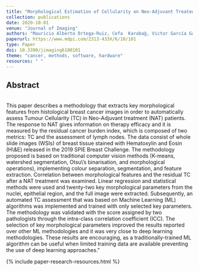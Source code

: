 ```yaml
---
title: "Morphological Estimation of Cellularity on Neo-Adjuvant Treated Breast Cancer Histological Images"
collection: publications
date: 2020-10-01
venue: "Journal of Imaging"
authors: "Mauricio Alberto Ortega-Ruiz, Cefa  Karabağ, Victor García Garduño, Constantino Carlos Reyes-Aldasoro"
paperurl: https://www.mdpi.com/2313-433X/6/10/101
type: Paper
doi: 10.3390/jimaging6100101
theme: "cancer, methods, software, hardware"
resources: " "
---
```

<h2> Abstract </h2>  <br> This paper describes a methodology that extracts key morphological features from histological breast cancer images in order to automatically assess Tumour Cellularity (TC) in Neo-Adjuvant treatment (NAT) patients. The response to NAT gives information on therapy efficacy and it is measured by the residual cancer burden index, which is composed of two metrics: TC and the assessment of lymph nodes. The data consist of whole slide images (WSIs) of breast tissue stained with Hematoxylin and Eosin (H\&amp;E) released in the 2019 SPIE Breast Challenge. The methodology proposed is based on traditional computer vision methods (K-means, watershed segmentation, Otsu\&rsquo;s binarisation, and morphological operations), implementing colour separation, segmentation, and feature extraction. Correlation between morphological features and the residual TC after a NAT treatment was examined. Linear regression and statistical methods were used and twenty-two key morphological parameters from the nuclei, epithelial region, and the full image were extracted. Subsequently, an automated TC assessment that was based on Machine Learning (ML) algorithms was implemented and trained with only selected key parameters. The methodology was validated with the score assigned by two pathologists through the intra-class correlation coefficient (ICC). The selection of key morphological parameters improved the results reported over other ML methodologies and it was very close to deep learning methodologies. These results are encouraging, as a traditionally-trained ML algorithm can be useful when limited training data are available preventing the use of deep learning approaches."

{% include paper-research-resources.html %}
